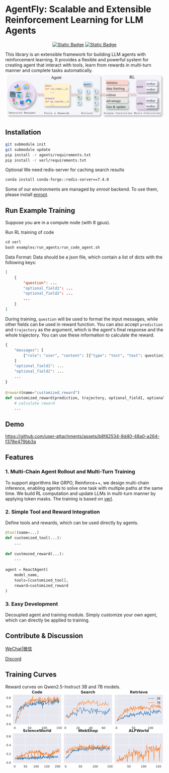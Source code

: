 # AgentFly: Scalable and Extensible Reinforcement Learning for LLM Agents

<p align="center">
<a href="https://arxiv.org/pdf/2507.14897" target="_blank"><img alt="Static Badge" src="https://img.shields.io/badge/Paper-arXiv-%23ffc8dd?style=plastic&link=https%3A%2F%2Farxiv.org%2Fpdf%2F2507.14897"><a>
<a href="https://agentfly.readthedocs.io/" target="_blank"><img alt="Static Badge" src="https://img.shields.io/badge/Docs-AgentFly-%23a2d2ff?style=plastic&link=https%3A%2F%2Fagentfly.readthedocs.io%2F"><a>
</p>


This library is an extensible framework for building LLM agents with reinforcement learning. It provides a flexible and powerful system for creating agent that interact with tools, learn from rewards in multi-turn manner and complete tasks automatically.
![Overview](assets/images/overview.png)

## Installation
```bash
git submodule init
git submodule update
pip install -r agents/requirements.txt
pip install -r verl/requirements.txt
```
Optional
We need redis-server for caching search results
```bash
conda install conda-forge::redis-server==7.4.0
```
Some of our environments are managed by *enroot* backend. To use them, please install [enroot](https://github.com/NVIDIA/enroot/blob/master/doc/installation.md).

## Run Example Training
Suppose you are in a compute node (with 8 gpus).

Run RL training of code
```python
cd verl
bash examples/run_agents/run_code_agent.sh
```
Data Format:
Data should be a json file, which contain a list of dicts with the following keys:
```json
[
    {
        "question": ...
        "optional_field1": ...
        "optional_field2": ...
        ...
    }
]
```
During training, `question` will be used to format the input messages, while other fields can be used in reward function. You can also accept `prediction` and `trajectory` as the argument, which is the agent's final response and the whole trajectory. You can use these information to calculate the reward.
```python
{
    "messages": [
        {"role": "user", "content": [{"type": "text", "text": question}]}
    ]
    "optional_field1": ...
    "optional_field2": ...
    ...
}

@reward(name="customized_reward")
def customized_reward(prediction, trajectory, optional_field1, optional_field2):
    # calculate reward
    ...
```

## Demo

https://github.com/user-attachments/assets/b8f42534-8d40-48a0-a264-f378e479bb3a



## Features
### 1. Multi-Chain Agent Rollout and Multi-Turn Training
To support algorithms like GRPO, Reinforce++, we design multi-chain inference, enabling agents to solve one task with multiple paths at the same time. We build RL computation and update LLMs in multi-turn manner by applying token masks. The training is based on [verl](https://github.com/volcengine/verl).


### 2. Simple Tool and Reward Integration
Define tools and rewards, which can be used directly by agents.
```python
@tool(name=...)
def customized_tool(...):
    ...

def custmozed_reward(...):
    ...

agent = ReactAgent(
    model_name,
    tools=[customized_tool],
    reward=customized_reward
)
```

### 3. Easy Development
Decoupled agent and training module. Simply customize your own agent, which can directly be applied to training.


## Contribute & Discussion
[WeChat|微信](assets/images/wechat.jpg)

[Discord](https://discord.gg/CchUj7Sp)

## Training Curves
Reward curves on Qwen2.5-Instruct 3B and 7B models.
![Curves](assets/images/training_curves.png)
